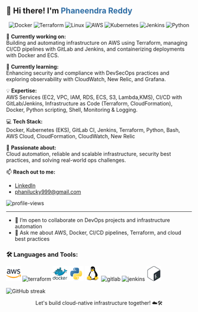 ## 👋 Hi there! I'm <span style="color: #2e6da4;">Phaneendra Reddy</span>

<p align="center">
  <img src="https://img.icons8.com/color/96/000000/docker.png" alt="Docker" width="60" height="60"/>
  <img src="https://img.icons8.com/color/96/000000/terraform.png" alt="Terraform" width="60" height="60"/>
  <img src="https://img.icons8.com/color/96/000000/linux.png" alt="Linux" width="60" height="60"/>
  <img src="https://img.icons8.com/color/96/000000/amazon-web-services.png" alt="AWS" width="60" height="60"/>
  <img src="https://img.icons8.com/color/96/000000/kubernetes.png" alt="Kubernetes" width="60" height="60"/>
  <img src="https://www.vectorlogo.zone/logos/jenkins/jenkins-icon.svg" alt="Jenkins" width="40" height="40"/>  <img src="https://img.icons8.com/color/96/000000/python.png" alt="Python" width="60" height="60"/>
</p>

🔭 **Currently working on:**  
Building and automating infrastructure on AWS using Terraform, managing CI/CD pipelines with GitLab and Jenkins, and containerizing deployments with Docker and ECS.

🌱 **Currently learning:**  
Enhancing security and compliance with DevSecOps practices and exploring observability with CloudWatch, New Relic, and Grafana.

💡 **Expertise:**  
AWS Services (EC2, VPC, IAM, RDS, ECS, S3, Lambda,KMS), CI/CD with GitLab/Jenkins, Infrastructure as Code (Terraform, CloudFormation), Docker, Python scripting, Shell, Monitoring & Logging.

💻 **Tech Stack:**  
Docker, Kubernetes (EKS), GitLab CI, Jenkins, Terraform, Python, Bash, AWS Cloud, CloudFormation, CloudWatch, New Relic

🚀 **Passionate about:**  
Cloud automation, reliable and scalable infrastructure, security best practices, and solving real-world ops challenges.

📫 **Reach out to me:**  
- [LinkedIn](https://linkedin.com/in/phaneendra-reddy-gonigunta)  
- phanilucky999@gmail.com

<p align="left"> <img src="https://komarev.com/ghpvc/?username=phaneendra-reddy-gonigunta&label=Profile%20views&color=0e75b6&style=flat" alt="profile-views" /> </p>


---

- 🤝 I’m open to collaborate on DevOps projects and infrastructure automation  
- 💬 Ask me about AWS, Docker, CI/CD pipelines, Terraform, and cloud best practices

### 🛠️ Languages and Tools:
<p align="left">
  <img src="https://raw.githubusercontent.com/devicons/devicon/master/icons/amazonwebservices/amazonwebservices-original-wordmark.svg" alt="aws" width="40" height="40"/>
  <img src="https://www.vectorlogo.zone/logos/terraformio/terraformio-icon.svg" alt="terraform" width="40" height="40"/>
  <img src="https://raw.githubusercontent.com/devicons/devicon/master/icons/docker/docker-original-wordmark.svg" alt="docker" width="40" height="40"/>
  <img src="https://raw.githubusercontent.com/devicons/devicon/master/icons/python/python-original.svg" alt="python" width="40" height="40"/>
  <img src="https://raw.githubusercontent.com/devicons/devicon/master/icons/linux/linux-original.svg" alt="linux" width="40" height="40"/>
  <img src="https://www.vectorlogo.zone/logos/gitlab/gitlab-icon.svg" alt="gitlab" width="40" height="40"/>
  <img src="https://www.vectorlogo.zone/logos/jenkins/jenkins-icon.svg" alt="jenkins" width="40" height="40"/>
  <img src="https://raw.githubusercontent.com/devicons/devicon/master/icons/bash/bash-original.svg" alt="bash" width="40" height="40"/>
</p>


</p><p><img align="center" src="https://github-readme-streak-stats.herokuapp.com/?user=PhaneendraReddyG" alt="GitHub streak" /></p>

<p align="center">
  Let's build cloud-native infrastructure together! ☁️🛠️
</p>

